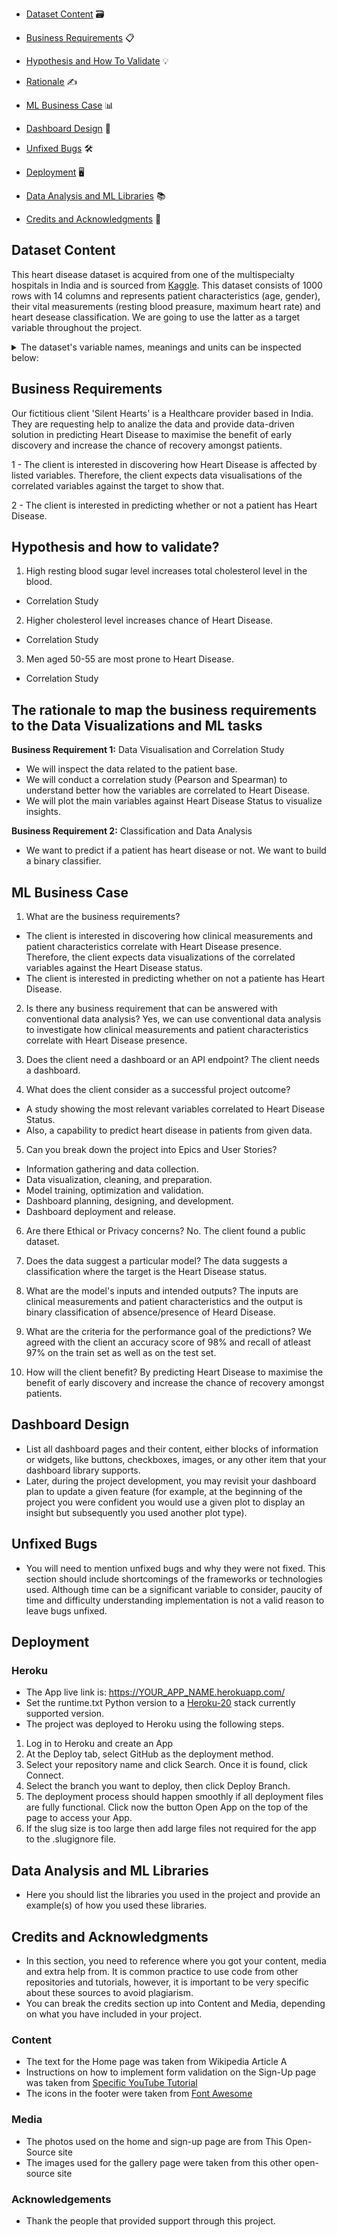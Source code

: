 * [Dataset Content](#dataset-content) 🗃️

* [Business Requirements](#business-requirements) 📋

* [Hypothesis and How To Validate](#hypothesis-and-how-to-validate) 💡

* [Rationale](#rationale) ✍

* [ML Business Case](#ml-business-case) 📊

* [Dashboard Design](#dashboard-design) 📐

* [Unfixed Bugs](#unfixed-bugs) 🛠️

* [Deployment](#deployment) 🖥️

* [Data Analysis and ML Libraries](#data-analysis-and-ml-libraries) 📚

* [Credits and Acknowledgments](#credits-and-acknowledgments) 💐

## Dataset Content

This heart disease dataset is acquired from one of the multispecialty hospitals in India and is sourced from [Kaggle](https://www.kaggle.com/codeinstitute/telecom-churn-dataset). This dataset consists of 1000 rows with 14 columns and represents patient characteristics (age, gender), their vital measurements (resting blood preasure, maximum heart rate) and heart desease classification. We are going to use the latter as a target variable throughout the project.

<details>
<summary>The dataset's variable names, meanings and units can be inspected below: </summary> 

| Variable | Explain | Type of Data | Units |
| :---- | :---- | :---- | :---- |
| patientid | Patient identification number | Numeric | Number |
| age | Age | Numeric | In Years |
| gender | Gender | Binary | 0 (female) / 1 (male) |
| restingBP | Resting blood pressure | Numeric Z| 94-200 (in mm HG) |
| serumcholestrol | Serum cholesterol | Numeric | 126-564 (in mg/dl) |
| fastingbloodsugar | Fasting blood sugar | Binary | 0 (false) / 1 (true) > 120 mg/dl |
| chestpain | Chest pain type | Nominal | 0 (typical angina), 1 (atypical angina), 2 (non-anginal pain), 3 (asymptomatic) |
| restingelectro | Resting electrocardiogram results | Nominal | 0 (normal), 1 (ST-T wave abnormality), 2 (probable or definite left ventricular hypertrophy) |
| maxheartrate | Maximum heart rate achieved | Numeric | 71-202 |
| exerciseangina | Exercise induced angina | Binary | 0 (no) / 1 (yes) |
| oldpeak | Oldpeak = ST | Numeric | 0-6.2 |
| slope | Slope of the peak exercise ST segment | Nominal | 1 (upsloping), 2 (flat), 3 (downsloping) |
| noofmajorvessels | Number of major vessels | Numeric | 	0, 1, 2, 3 |
| target | Heart disease status | Binary | 0: Absent, 1: Present |

</details>

## Business Requirements

Our fictitious client 'Silent Hearts' is a Healthcare provider based in India. They are requesting help to analize the data and provide data-driven solution in predicting Heart Disease to maximise the benefit of early discovery and increase the chance of recovery amongst patients.

1 - The client is interested in discovering how Heart Disease is affected by listed variables. Therefore, the client expects data visualisations of the correlated variables against the target to show that.

2 - The client is interested in predicting whether or not a patient has Heart Disease.

## Hypothesis and how to validate?

1. High resting blood sugar level increases total cholesterol level in the blood.
* Correlation Study

2. Higher cholesterol level increases chance of Heart Disease.
* Correlation Study

3. Men aged 50-55 are most prone to Heart Disease.
* Correlation Study

## The rationale to map the business requirements to the Data Visualizations and ML tasks

**Business Requirement 1:** Data Visualisation and Correlation Study
* We will inspect the data related to the patient base.
* We will conduct a correlation study (Pearson and Spearman) to understand better how the variables are correlated to Heart Disease.
* We will plot the main variables against Heart Disease Status to visualize insights.

**Business Requirement 2:** Classification and Data Analysis
* We want to predict if a patient has heart disease or not. We want to build a binary classifier.

## ML Business Case

1. What are the business requirements?
* The client is interested in discovering how clinical measurements and patient characteristics correlate with Heart Disease presence. Therefore, the client expects data visualizations of the correlated variables against the Heart Disease status.
* The client is interested in predicting whether on not a patiente has Heart Disease.

2. Is there any business requirement that can be answered with conventional data analysis?
Yes, we can use conventional data analysis to investigate how clinical measurements and patient characteristics correlate with Heart Disease presence.

3. Does the client need a dashboard or an API endpoint?
The client needs a dashboard.

4. What does the client consider as a successful project outcome?
* A study showing the most relevant variables correlated to Heart Disease Status.
* Also, a capability to predict heart disease in patients from given data.

5. Can you break down the project into Epics and User Stories?

* Information gathering and data collection.
* Data visualization, cleaning, and preparation.
* Model training, optimization and validation.
* Dashboard planning, designing, and development.
* Dashboard deployment and release.

6. Are there Ethical or Privacy concerns?
No. The client found a public dataset.

7. Does the data suggest a particular model?
The data suggests a classification where the target is the Heart Disease status.

8. What are the model's inputs and intended outputs?
The inputs are clinical measurements and patient characteristics and the output is binary classification of absence/presence of Heard Disease.

9. What are the criteria for the performance goal of the predictions?
We agreed with the client an accuracy score of 98% and recall of atleast 97% on the train set as well as on the test set.

10. How will the client benefit?
By predicting Heart Disease to maximise the benefit of early discovery and increase the chance of recovery amongst patients.

## Dashboard Design
* List all dashboard pages and their content, either blocks of information or widgets, like buttons, checkboxes, images, or any other item that your dashboard library supports.
* Later, during the project development, you may revisit your dashboard plan to update a given feature (for example, at the beginning of the project you were confident you would use a given plot to display an insight but subsequently you used another plot type).


## Unfixed Bugs
* You will need to mention unfixed bugs and why they were not fixed. This section should include shortcomings of the frameworks or technologies used. Although time can be a significant variable to consider, paucity of time and difficulty understanding implementation is not a valid reason to leave bugs unfixed.

## Deployment
### Heroku

* The App live link is: https://YOUR_APP_NAME.herokuapp.com/ 
* Set the runtime.txt Python version to a [Heroku-20](https://devcenter.heroku.com/articles/python-support#supported-runtimes) stack currently supported version.
* The project was deployed to Heroku using the following steps.

1. Log in to Heroku and create an App
2. At the Deploy tab, select GitHub as the deployment method.
3. Select your repository name and click Search. Once it is found, click Connect.
4. Select the branch you want to deploy, then click Deploy Branch.
5. The deployment process should happen smoothly if all deployment files are fully functional. Click now the button Open App on the top of the page to access your App.
6. If the slug size is too large then add large files not required for the app to the .slugignore file.


## Data Analysis and ML Libraries
* Here you should list the libraries you used in the project and provide an example(s) of how you used these libraries.


## Credits and Acknowledgments 

* In this section, you need to reference where you got your content, media and extra help from. It is common practice to use code from other repositories and tutorials, however, it is important to be very specific about these sources to avoid plagiarism. 
* You can break the credits section up into Content and Media, depending on what you have included in your project. 

### Content 

- The text for the Home page was taken from Wikipedia Article A
- Instructions on how to implement form validation on the Sign-Up page was taken from [Specific YouTube Tutorial](https://www.youtube.com/)
- The icons in the footer were taken from [Font Awesome](https://fontawesome.com/)

### Media

- The photos used on the home and sign-up page are from This Open-Source site
- The images used for the gallery page were taken from this other open-source site



### Acknowledgements
* Thank the people that provided support through this project.

